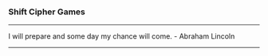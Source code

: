 ### Shift Cipher Games

---

I will prepare and some day my chance will come. - Abraham Lincoln

---

